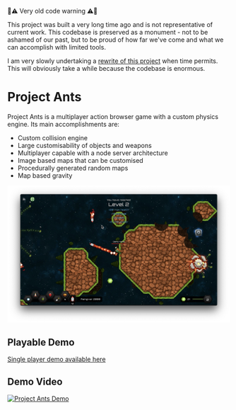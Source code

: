 🚨⚠️ Very old code warning ⚠️🚨

This project was built a very long time ago and is not representative of current work. This codebase is preserved as a monument - not to be ashamed of our past, but to be proud of how far we've come and what we can accomplish with limited tools.

I am very slowly undertaking a [rewrite of this project](https://github.com/ryanantonydunn/army-ants) when time permits. This will obviously take a while because the codebase is enormous.

# Project Ants

Project Ants is a multiplayer action browser game with a custom physics engine. Its main accomplishments are:

- Custom collision engine
- Large customisability of objects and weapons
- Multiplayer capable with a node server architecture
- Image based maps that can be customised
- Procedurally generated random maps
- Map based gravity

![Firing a weapon in Project Ants Game](https://github.com/ryanantonydunn/project-ants/raw/master/public/assets/images/screenshot1.png "Firing a weapon in Project Ants Game")

## Playable Demo

[Single player demo available here](https://ryanantonydunn.github.io/project-ants/)

## Demo Video

[![Project Ants Demo](http://img.youtube.com/vi/7dCMg6u2Qug/0.jpg)](http://www.youtube.com/watch?v=7dCMg6u2Qug "Project Ants Demo")
